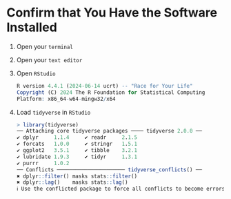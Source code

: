 # Confirm that You Have the Software Installed

1.  Open your `terminal`
2.  Open your `text editor`
3.  Open `RStudio`

    ```r
    R version 4.4.1 (2024-06-14 ucrt) -- "Race for Your Life"
    Copyright (C) 2024 The R Foundation for Statistical Computing
    Platform: x86_64-w64-mingw32/x64
    ```

4.  Load `tidyverse` in `RStudio`

    ```r
    > library(tidyverse)
    ── Attaching core tidyverse packages ──── tidyverse 2.0.0 ──
    ✔ dplyr     1.1.4     ✔ readr     2.1.5
    ✔ forcats   1.0.0     ✔ stringr   1.5.1
    ✔ ggplot2   3.5.1     ✔ tibble    3.2.1
    ✔ lubridate 1.9.3     ✔ tidyr     1.3.1
    ✔ purrr     1.0.2     
    ── Conflicts ────────────────────── tidyverse_conflicts() ──
    ✖ dplyr::filter() masks stats::filter()
    ✖ dplyr::lag()    masks stats::lag()
    ℹ Use the conflicted package to force all conflicts to become errors
    ```
